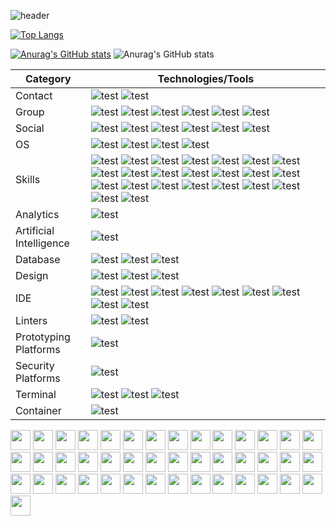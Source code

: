 




![header](https://capsule-render.vercel.app/api?type=waving&color=gradient&height=200&section=header&text=hello😀&fontSize=80&fontColor=ffffff)

[![Top Langs](https://github-readme-stats.vercel.app/api/top-langs/?username=sumintmin)](https://github.com/anuraghazra/github-readme-stats)

[![Anurag's GitHub stats](https://github-readme-stats.vercel.app/api?username=sumintmin)](https://github.com/anuraghazra/github-readme-stats)
![Anurag's GitHub stats](https://github-readme-stats.vercel.app/api?username=sumintmin&hide=contribs,prs&show_icons=true&theme=blue)



|Category|Technologies/Tools|
|--|---|
|Contact|<img src="https://img.shields.io/badge/Gmail-D14836?style=for-the-badge&logo=gmail&logoColor=white" alt="test"/> <img src="https://img.shields.io/badge/Line-00C300?style=for-the-badge&logo=line&logoColor=white" alt="test" />	|
|Group|<img src="https://img.shields.io/badge/Slack-4A154B?style=for-the-badge&logo=slack&logoColor=white" alt="test" /> <img src="https://img.shields.io/badge/Discord-7289DA?style=for-the-badge&logo=discord&logoColor=white" alt="test" /> <img src="https://img.shields.io/badge/Microsoft_Teams-6264A7?style=for-the-badge&logo=microsoft-teams&logoColor=white" alt="test" /> <img src="https://img.shields.io/badge/Zoom-2D8CFF?style=for-the-badge&logo=zoom&logoColor=white" alt="test" /> <img src="https://img.shields.io/badge/Stack%20Overflow-F58025?style=for-the-badge&logo=Stack%20Overflow&logoColor=white" alt="test" /> <img src="https://img.shields.io/badge/Google-4285F4?logo=google&logoColor=fff&style=for-the-badge" alt="test" /> |
|Social|<img src="https://img.shields.io/badge/GitHub-100000?style=for-the-badge&logo=github&logoColor=white" alt="test" /> <img src="https://img.shields.io/badge/Instagram-E4405F?style=for-the-badge&logo=instagram&logoColor=white" alt="test" /> <img src="https://img.shields.io/badge/Kaggle-20BEFF?style=for-the-badge&logo=Kaggle&logoColor=white" alt="test" /> <img src="https://img.shields.io/badge/LinkedIn-0077B5?style=for-the-badge&logo=linkedin&logoColor=white" alt="test" /> <img src="https://img.shields.io/badge/Sourcetree-0052CC?style=for-the-badge&logo=Sourcetree&logoColor=white" alt="test" /> <img src="https://img.shields.io/badge/Stack_Overflow-FE7A16?style=for-the-badge&logo=stack-overflow&logoColor=white" alt="test" />|
|OS|<img src="https://img.shields.io/badge/Linux-FCC624?style=for-the-badge&logo=linux&logoColor=black" alt="test" /> <img src="https://img.shields.io/badge/Linux_Mint-87CF3E?style=for-the-badge&logo=linux-mint&logoColor=white" alt="test" /> <img src="https://img.shields.io/badge/Windows-0078D6?style=for-the-badge&logo=windows&logoColor=white" alt="test" /> <img src="https://img.shields.io/badge/WSL-0a97f5?style=for-the-badge&logo=linux&logoColor=white" alt="test" />|
|Skills|<img src="https://img.shields.io/badge/JavaScript-F7DF1E?style=for-the-badge&logo=JavaScript&logoColor=white" alt="test" /> <img src="https://img.shields.io/badge/Node.js-43853D?style=for-the-badge&logo=node.js&logoColor=white" alt="test" /> <img src="https://img.shields.io/badge/TypeScript-007ACC?style=for-the-badge&logo=typescript&logoColor=white" alt="test" /> <img src="https://img.shields.io/badge/HTML5-E34F26?style=for-the-badge&logo=html5&logoColor=white" alt="test" /> <img src="https://img.shields.io/badge/CSS3-1572B6?style=for-the-badge&logo=css3&logoColor=white" alt="test" /> <img src="https://img.shields.io/badge/Python-14354C?style=for-the-badge&logo=python&logoColor=white" alt="test" /> <img src="https://img.shields.io/badge/C%2B%2B-00599C?style=for-the-badge&logo=c%2B%2B&logoColor=white" alt="test" /> <img src="https://img.shields.io/badge/Java-ED8B00?style=for-the-badge&logo=openjdk&logoColor=white" alt="test" /> <img src="https://img.shields.io/badge/R-276DC3?style=for-the-badge&logo=r&logoColor=white" alt="test" /> <img src="https://img.shields.io/badge/Ruby-CC342D?style=for-the-badge&logo=ruby&logoColor=white" alt="test" /> <img src="https://img.shields.io/badge/Markdown-000000?style=for-the-badge&logo=markdown&logoColor=white" alt="test" /> <img src="https://img.shields.io/badge/React-20232A?style=for-the-badge&logo=react&logoColor=61DAFB" alt="test" /> <img src="https://img.shields.io/badge/Tailwind_CSS-38B2AC?style=for-the-badge&logo=tailwind-css&logoColor=white" alt="test" /> <img src="https://img.shields.io/badge/Bootstrap-563D7C?style=for-the-badge&logo=bootstrap&logoColor=white" alt="test" /> <img src="https://img.shields.io/badge/Redux-593D88?style=for-the-badge&logo=redux&logoColor=white" alt="test" /> <img src="https://img.shields.io/badge/React_Router-CA4245?style=for-the-badge&logo=react-router&logoColor=white" alt="test" /> <img src="https://img.shields.io/badge/jQuery-0769AD?style=for-the-badge&logo=jquery&logoColor=white" alt="test" /> <img src="https://img.shields.io/badge/Spring-6DB33F?style=for-the-badge&logo=spring&logoColor=white" alt="test" /> <img src="https://img.shields.io/badge/PostgreSQL-316192?style=for-the-badge&logo=postgresql&logoColor=white" alt="test" /> <img src="https://img.shields.io/badge/MySQL-00000F?style=for-the-badge&logo=mysql&logoColor=white" alt="test" /> <img src="https://img.shields.io/badge/Amazon_AWS-232F3E?style=for-the-badge&logo=amazon-aws&logoColor=white" alt="test" /> <img src="https://img.shields.io/badge/Microsoft_Excel-217346?style=for-the-badge&logo=microsoft-excel&logoColor=white" alt="test" /> <img src="https://img.shields.io/badge/Powershell-2CA5E0?style=for-the-badge&logo=powershell&logoColor=white" alt="test" /> |
|Analytics|<img src="https://img.shields.io/badge/Tableau-E97627?style=for-the-badge&logo=Tableau&logoColor=white" alt="test" />|
|Artificial Intelligence|<img src="https://img.shields.io/badge/TensorFlow-FF6F00?style=for-the-badge&logo=tensorflow&logoColor=white" alt="test" />|
|Database|<img src="https://img.shields.io/badge/MariaDB-003545?style=for-the-badge&logo=mariadb&logoColor=white" alt="test" /> <img src="https://img.shields.io/badge/Oracle-F80000?style=for-the-badge&logo=Oracle&logoColor=white" alt="test" /> <img src="https://img.shields.io/badge/PostgreSQL-316192?style=for-the-badge&logo=postgresql&logoColor=white" alt="test" /> |
|Design|<img src="https://img.shields.io/badge/Krita-203759?style=for-the-badge&logo=krita&logoColor=EEF37B" alt="test" /> <img src="https://img.shields.io/badge/Canva-%2300C4CC.svg?&style=for-the-badge&logo=Canva&logoColor=white" alt="test" /> <img src="https://img.shields.io/badge/Figma-F24E1E?style=for-the-badge&logo=figma&logoColor=white" alt="test" />|
|IDE|<img src="https://img.shields.io/badge/Colab-F9AB00?style=for-the-badge&logo=googlecolab&color=525252" alt="test" /> <img src="https://img.shields.io/badge/Eclipse-2C2255?style=for-the-badge&logo=eclipse&logoColor=white" alt="test" /> <img src="https://img.shields.io/badge/IntelliJ_IDEA-000000.svg?style=for-the-badge&logo=intellij-idea&logoColor=white" alt="test" /> <img src="https://img.shields.io/badge/Notepad++-90E59A.svg?style=for-the-badge&logo=notepad%2B%2B&logoColor=black" alt="test" /> <img src="https://img.shields.io/badge/PyCharm-000000.svg?&style=for-the-badge&logo=PyCharm&logoColor=white" alt="test" /> <img src="https://img.shields.io/badge/RStudio-75AADB?style=for-the-badge&logo=RStudio&logoColor=white" alt="test" /> <img src="https://img.shields.io/badge/sublime_text-%23575757.svg?&style=for-the-badge&logo=sublime-text&logoColor=important" alt="test" /> <img src="https://img.shields.io/badge/Visual_Studio-5C2D91?style=for-the-badge&logo=visual%20studio&logoColor=white" alt="test" /> <img src="https://img.shields.io/badge/Visual_Studio_Code-0078D4?style=for-the-badge&logo=visual%20studio%20code&logoColor=white" alt="test" />|
|Linters|<img src="https://img.shields.io/badge/prettier-1A2C34?style=for-the-badge&logo=prettier&logoColor=F7BA3E" alt="test" /> <img src="https://img.shields.io/badge/SonarLint-CB2029?style=for-the-badge&logo=sonarlint&logoColor=white" alt="test" />|
|Prototyping Platforms|<img src="https://img.shields.io/badge/Arduino-00979D?style=for-the-badge&logo=Arduino&logoColor=white" alt="test" />|
|Security Platforms|<img src="https://img.shields.io/badge/Spring_Security-6DB33F?style=for-the-badge&logo=Spring-Security&logoColor=white" alt="test" />|
|Terminal|<img src="https://img.shields.io/badge/windows%20terminal-4D4D4D?style=for-the-badge&logo=windows%20terminal&logoColor=white" alt="test" /> <img src="https://img.shields.io/badge/powershell-5391FE?style=for-the-badge&logo=powershell&logoColor=white" alt="test" /> <img src="https://img.shields.io/badge/GIT-E44C30?style=for-the-badge&logo=git&logoColor=white" alt="test" />|
|Container|<img src="https://img.shields.io/badge/docker-%230db7ed.svg?style=for-the-badge&logo=docker&logoColor=white" alt="test"/>|














<!--
**sumintmin/sumintmin** is a ✨ _special_ ✨ repository because its `README.md` (this file) appears on your GitHub profile.

Here are some ideas to get you started:

- 🔭 I’m currently working on ...
- 🌱 I’m currently learning ...
- 👯 I’m looking to collaborate on ...
- 🤔 I’m looking for help with ...
- 💬 Ask me about ...
- 📫 How to reach me: ...
- 😄 Pronouns: ...
- ⚡ Fun fact: ...
-->

<img height="32" width="32" src="https://cdn.simpleicons.org/github" /> <img height="32" width="32" src="https://cdn.simpleicons.org/react/61DAFB" /> <img height="32" width="32" src="https://cdn.simpleicons.org/nodedotjs/5FA04E" /> <img height="32" width="32" src="https://cdn.simpleicons.org/intellijidea/000000" /> <img height="32" width="32" src="https://cdn.simpleicons.org/javascript/F7DF1E" /> <img height="32" width="32" src="https://cdn.simpleicons.org/spring/6DB33F" /> <img height="32" width="32" src="https://cdn.simpleicons.org/jupyter/F37626" /> <img height="32" width="32" src="https://cdn.simpleicons.org/typescript/3178C6" /> <img height="32" width="32" src="https://cdn.simpleicons.org/html5/E34F26/eee" /> <img height="32" width="32" src="https://cdn.simpleicons.org/css3/1572B6/_" /> <img height="32" width="32" src="https://cdn.simpleicons.org/springboot/6DB33F/_" /> <img height="32" width="32" src="https://cdn.simpleicons.org/springsecurity/6DB33F/_" /> <img height="32" width="32" src="https://cdn.simpleicons.org/python/3776AB" /> <img height="32" width="32" src="https://cdn.simpleicons.org/cplusplus/00599C" /> <img height="32" width="32" src="https://cdn.simpleicons.org/xml/005FAD" /> <img height="32" width="32" src="https://cdn.simpleicons.org/r/276DC3" /> <img height="32" width="32" src="https://cdn.simpleicons.org/tistory/000000" /> <img height="32" width="32" src="https://cdn.simpleicons.org/bootstrap/7952B3" /> <img height="32" width="32" src="https://cdn.simpleicons.org/jquery/0769AD" /> <img height="32" width="32" src="https://cdn.simpleicons.org/ngrok/1F1E37" /> <img height="32" width="32" src="https://cdn.simpleicons.org/redmine/B32024" /> <img height="32" width="32" src="https://cdn.simpleicons.org/redux/764ABC" /> <img height="32" width="32" src="https://cdn.simpleicons.org/eclipseide/2C2255" /> <img height="32" width="32" src="https://cdn.simpleicons.org/amazonwebservices/232F3E" /> <img height="32" width="32" src="https://cdn.simpleicons.org/mysql/4479A1" /> <img height="32" width="32" src="https://cdn.simpleicons.org/postgresql/4169E1" /> <img height="32" width="32" src="https://cdn.simpleicons.org/slack/4A154B" /> <img height="32" width="32" src="https://cdn.simpleicons.org/linux/FCC624" /> <img height="32" width="32" src="https://cdn.simpleicons.org/linuxmint/86BE43" /> <img height="32" width="32" src="https://cdn.simpleicons.org/virtualbox/2F61B4" /> <img height="32" width="32" src="https://cdn.simpleicons.org/gradle/2F61B4" /> <img height="32" width="32" src="https://cdn.simpleicons.org/sublimetext/FF9800" /> <img height="32" width="32" src="https://cdn.simpleicons.org/googlecolab/F9AB00" /> <img height="32" width="32" src="https://cdn.simpleicons.org/pycharm/000000" /> <img height="32" width="32" src="https://cdn.simpleicons.org/apachetomcat/F8DC75" /> <img height="32" width="32" src="https://cdn.simpleicons.org/docker/2496ED" /> <img height="32" width="32" src="https://cdn.simpleicons.org/tailwindcss/06B6D4" /> <img height="32" width="32" src="https://cdn.simpleicons.org/gitforwindows/80B3FF" /> <img height="32" width="32" src="https://cdn.simpleicons.org/googlecolab/F9AB00" /> <img height="32" width="32" src="https://cdn.simpleicons.org/slack/4A154B" /> <img height="32" width="32" src="https://cdn.simpleicons.org/slack/4A154B" /> <img height="32" width="32" src="https://cdn.simpleicons.org/slack/4A154B" /> <img height="32" width="32" src="https://cdn.simpleicons.org/slack/4A154B" />
